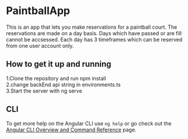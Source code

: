 # PaintballApp

This is an app that lets you make reservations for a paintball court. The reservations are made on a day basis. Days which have passed or are fill cannot be accsessed. Each day has 3 timeframes which can be reserved from one user account only. 

## How to get it up and running

1.Clone the repository and run npm install \
2.change backEnd api string in environments.ts \
3.Start the server with ng serve 

## CLI
To get more help on the Angular CLI use `ng help` or go check out the [Angular CLI Overview and Command Reference](https://angular.io/cli) page.

